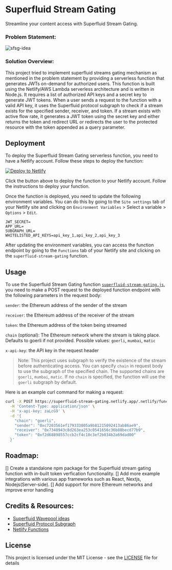 # Superfluid Stream Gating

Streamline your content access with Superfluid Stream Gating.

### Problem Statement:

![sfsg-idea](https://user-images.githubusercontent.com/29351207/227696398-9bf8bf6d-b676-4f74-9b65-68f19b93b652.png)

### Solution Overview:

This project tried to implement superfluid streams gating mechanism as mentioned in the problem statement by providing a serverless function that generates JWTs on-demand for authorized users.
This function is built using the Netlify/AWS Lambda serverless architecture and is written in Node.js. It requires a list of authorized API keys and a secret key to generate JWT tokens. When a user sends a request to the function with a valid API key, it uses the Superfluid protocol subgraph to check if a stream exists for the specified sender, receiver, and token. If a stream exists with active flow rate, it generates a JWT token using the secret key and either returns the token and redirect URL or redirects the user to the protected resource with the token appended as a query parameter.

## Deployment

To deploy the Superfluid Stream Gating serverless function, you need to have a Netlify account. Follow these steps to deploy the function:

[![Deploy to Netlify](https://www.netlify.com/img/deploy/button.svg)](https://app.netlify.com/start/deploy?repository=https://github.com/Salmandabbakuti/superfluid-stream-gated-jwt#JWT_SECRET=somesupersecret&SUBGRAPH_URL=https://api.thegraph.com/subgraphs/name/superfluid-finance/protocol-v1-goerli&WHITELISTED_API_KEYS=api_key_1,api_key_2,api_key_3&APP_URL=https://superfluid-stream-gating.netlify.app/)

Click the button above to deploy the function to your Netlify account. Follow the instructions to deploy your function.

Once the function is deployed, you need to update the following environment variables. You can do this by going to the `Site settings` tab of your Netlify site and clicking on `Environment Variables` > Select a variable > `Options` > `Edit`.

```
JWT_SECRET=
APP_URL=
SUBGRAPH_URL=
WHITELISTED_API_KEYS=api_key_1,api_key_2,api_key_3
```

After updating the environment variables, you can access the function endpoint by going to the `Functions` tab of your Netlify site and clicking on the `superfluid-stream-gating` function.

## Usage

To use the Superfluid Stream Gating function [`superfluid-stream-gating.js`](netlify/functions/superfluid-stream-gating.js), you need to make a POST request to the deployed function endpoint with the following parameters in the request body:

`sender`: the Ethereum address of the sender of the stream

`receiver`: the Ethereum address of the receiver of the stream

`token`: the Ethereum address of the token being streamed

`chain` (optional): The Ethereum network where the stream is taking place. Defaults to goerli if not provided. Possible values: `goerli`, `mumbai`, `matic`

`x-api-key`: the API key in the request header

> Note: This project uses subgraph to verify the existence of the stream before authenticating access. You can specify `chain` in request body to use the subgraph of the specified chain. The supported chains are `goerli`, `mumbai`, `matic`. If no `chain` is specified, the function will use the `goerli` subgraph by default.

Here is an example curl command for making a request:

```bash
curl -X POST https://superfluid-stream-gating.netlify.app/.netlify/functions/superfluid-stream-gating \
  -H 'Content-Type: application/json' \
  -H 'x-api-key: zaLcG9' \
  -d '{
    "chain": "goerli",
    "sender": "0xc7203561ef179333005a9b81215092413ab86ae9",
    "receiver": "0x7348943c8d263ea253c0541656c36b88becd77b9",
    "token": "0xf2d68898557ccb2cf4c10c3ef2b034b2a69dad00"
  }'

```

## Roadmap:

[] Create a standalone npm package for the Superfluid stream gating function with in-built token verfication functionality.
[] Add more example integrations with various app frameworks such as React, Nextjs, Nodejs(Server-side).
[] Add support for more Ethereum networks and improve error handling

## Credits & Resources:

- [Superfluid Wavepool ideas](https://superfluidhq.notion.site/Superfluid-Wave-Project-Ideas-7e8c792758004bd2ae452d1f9810cc58)
- [Superfluid Protocol Subgraph](https://api.thegraph.com/subgraphs/name/superfluid-finance/protocol-v1-mumbai)
- [Netlify Functions](https://docs.netlify.com/functions/build/?fn-language=js)

## License

This project is licensed under the MIT License - see the [LICENSE](LICENSE) file for details

